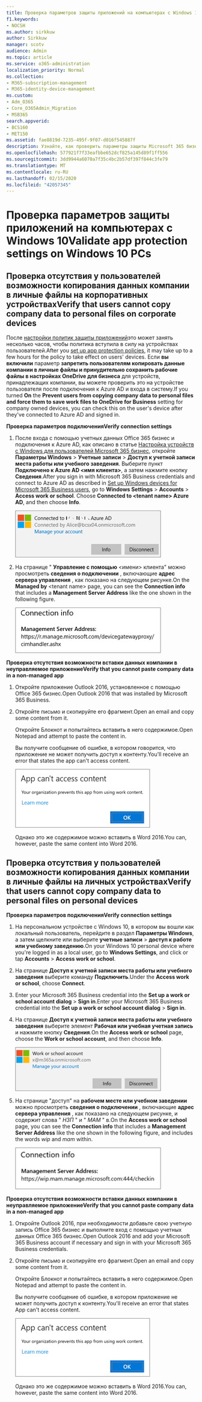 ```yaml
---
title: Проверка параметров защиты приложений на компьютерах с Windows 10
f1.keywords:
- NOCSH
ms.author: sirkkuw
author: Sirkkuw
manager: scotv
audience: Admin
ms.topic: article
ms.service: o365-administration
localization_priority: Normal
ms.collection:
- M365-subscription-management
- M365-identity-device-management
ms.custom:
- Adm_O365
- Core_O365Admin_Migration
- MSB365
search.appverid:
- BCS160
- MET150
ms.assetid: fae8819d-7235-495f-9f07-d016f545887f
description: Узнайте, как проверить параметры защиты Microsoft 365 бизнес-приложений на устройствах с Windows 10.
ms.openlocfilehash: 577921f7f33eafbbe652dcf825a145d89f1ff556
ms.sourcegitcommit: 3dd9944a6070a7f35c4bc2b57df397f844c3fe79
ms.translationtype: MT
ms.contentlocale: ru-RU
ms.lasthandoff: 02/15/2020
ms.locfileid: "42057345"
---
```

# <a name="validate-app-protection-settings-on-windows-10-pcs"></a><span data-ttu-id="c121d-103">Проверка параметров защиты приложений на компьютерах с Windows 10</span><span class="sxs-lookup"><span data-stu-id="c121d-103">Validate app protection settings on Windows 10 PCs</span></span>

## <a name="verify-that-users-cannot-copy-company-data-to-personal-files-on-corporate-devices"></a><span data-ttu-id="c121d-104">Проверка отсутствия у пользователей возможности копирования данных компании в личные файлы на корпоративных устройствах</span><span class="sxs-lookup"><span data-stu-id="c121d-104">Verify that users cannot copy company data to personal files on corporate devices</span></span>

<span data-ttu-id="c121d-105">После [настройки политик защиты приложений](protection-settings-for-windows-10-devices.md)это может занять несколько часов, чтобы политика вступила в силу на устройствах пользователей.</span><span class="sxs-lookup"><span data-stu-id="c121d-105">After you [set up app protection policies](protection-settings-for-windows-10-devices.md), it may take up to a few hours for the policy to take effect on users' devices.</span></span> <span data-ttu-id="c121d-106">Если **вы включили** параметр **запретить пользователям копировать данные компании в личные файлы и принудительно сохранить рабочие файлы в настройках OneDrive для бизнеса** для устройств, принадлежащих компании, вы можете проверить это на устройстве пользователя после подключения к Azure AD и входа в систему.</span><span class="sxs-lookup"><span data-stu-id="c121d-106">If you turned **On** the **Prevent users from copying company data to personal files and force them to save work files to OneDrive for Business** setting for company owned devices, you can check this on the user's device after they've connected to Azure AD and signed in.</span></span> 
  
 <span data-ttu-id="c121d-107">**Проверка параметров подключения**</span><span class="sxs-lookup"><span data-stu-id="c121d-107">**Verify connection settings**</span></span>
  
1. <span data-ttu-id="c121d-p102">После входа с помощью учетных данных Office 365 бизнес и подключения к Azure AD, как описано в статье [Настройка устройств с Windows для пользователей Microsoft 365 бизнес](set-up-windows-devices.md), откройте **Параметры Windows** \> **Учетные записи** \> **Доступ к учетной записи места работы или учебного заведения**. Выберите пункт **Подключено к Azure AD \<имя клиента\>**, а затем нажмите кнопку **Сведения**.</span><span class="sxs-lookup"><span data-stu-id="c121d-p102">After you sign in with Microsoft 365 Business credentials and connect to Azure AD as described in [Set up Windows devices for Microsoft 365 Business users](set-up-windows-devices.md), go to **Windows Settings** \> **Accounts** \> **Access work or school**. Choose **Connected to \<tenant name\> Azure AD**, and then choose **Info**.</span></span>
    
    ![Click or tap Info on the Connected to Azure AD dialog.](../media/a36ede2b-d1a0-4d4e-8ea7-af39b4b63890.png)
  
2. <span data-ttu-id="c121d-111">На странице " **Управление с помощью** \<имени\> клиента" можно просмотреть **сведения о подключении** , включающие **адрес сервера управления** , как показано на следующем рисунке.</span><span class="sxs-lookup"><span data-stu-id="c121d-111">On the **Managed by** \<tenant name\> page, you can see the **Connection info** that includes a **Management Server Address** like the one shown in the following figure.</span></span> 
    
    ![Managed by page shows connection info of the device manager URL.](../media/47515a8e-2d0c-4bea-99f0-6b2545b88a11.png)
  
 <span data-ttu-id="c121d-113">**Проверка отсутствия возможности вставки данных компании в неуправляемое приложение**</span><span class="sxs-lookup"><span data-stu-id="c121d-113">**Verify that you cannot paste company data in a non-managed app**</span></span>
  
1. <span data-ttu-id="c121d-114">Откройте приложение Outlook 2016, установленное с помощью Office 365 бизнес.</span><span class="sxs-lookup"><span data-stu-id="c121d-114">Open Outlook 2016 that was installed by Microsoft 365 Business.</span></span>
    
2. <span data-ttu-id="c121d-115">Откройте письмо и скопируйте его фрагмент.</span><span class="sxs-lookup"><span data-stu-id="c121d-115">Open an email and copy some content from it.</span></span>
    
    <span data-ttu-id="c121d-116">Откройте Блокнот и попытайтесь вставить в него содержимое.</span><span class="sxs-lookup"><span data-stu-id="c121d-116">Open Notepad and attempt to paste the content in.</span></span>
    
    <span data-ttu-id="c121d-117">Вы получите сообщение об ошибке, в котором говорится, что приложение не может получить доступ к контенту.</span><span class="sxs-lookup"><span data-stu-id="c121d-117">You'll receive an error that states the app can't access content.</span></span>
    
    ![A dialog that states app can't access content when you paste into an unmanaged app.](../media/5e82b154-cf2f-43c8-ae80-b45d8ad80e56.png)
  
    <span data-ttu-id="c121d-119">Однако это же содержимое можно вставить в Word 2016.</span><span class="sxs-lookup"><span data-stu-id="c121d-119">You can, however, paste the same content into Word 2016.</span></span>
    
## <a name="verify-that-users-cannot-copy-company-data-to-personal-files-on-personal-devices"></a><span data-ttu-id="c121d-120">Проверка отсутствия у пользователей возможности копирования данных компании в личные файлы на личных устройствах</span><span class="sxs-lookup"><span data-stu-id="c121d-120">Verify that users cannot copy company data to personal files on personal devices</span></span>

 <span data-ttu-id="c121d-121">**Проверка параметров подключения**</span><span class="sxs-lookup"><span data-stu-id="c121d-121">**Verify connection settings**</span></span>
  
1. <span data-ttu-id="c121d-122">На персональном устройстве с Windows 10, в котором вы вошли как локальный пользователь, перейдите в раздел **Параметры Windows**, а затем щелкните или выберите **учетные записи** \> **доступ к работе или учебному заведению**.</span><span class="sxs-lookup"><span data-stu-id="c121d-122">On your Windows 10 personal device where you're logged in as a local user, go to **Windows Settings**, and click or tap **Accounts** \> **Access work or school**.</span></span>
    
2. <span data-ttu-id="c121d-123">На странице **Доступ к учетной записи места работы или учебного заведения** выберите команду **Подключить**.</span><span class="sxs-lookup"><span data-stu-id="c121d-123">Under the **Access work or school**, choose **Connect**.</span></span>
    
3. <span data-ttu-id="c121d-124">Enter your Microsoft 365 Business credential into the **Set up a work or school account dialog** \> **Sign in**.</span><span class="sxs-lookup"><span data-stu-id="c121d-124">Enter your Microsoft 365 Business credential into the **Set up a work or school account dialog** \> **Sign in**.</span></span>
    
4. <span data-ttu-id="c121d-125">На странице **Доступ к учетной записи места работы или учебного заведения** выберите элемент **Рабочая или учебная учетная запись** и нажмите кнопку **Сведения**.</span><span class="sxs-lookup"><span data-stu-id="c121d-125">On the **Access work or school** page, choose the **Work or school account**, and then choose **Info**.</span></span>
    
    ![Щелкните или нажмите кнопку Сведения в диалоговом окне Рабочая или учебная учетная запись.](../media/63bd8b32-cb32-4afa-8ce0-6070ac403abc.png)
  
5. <span data-ttu-id="c121d-127">На странице "доступ" на **рабочем месте или учебном заведении** можно просмотреть **сведения о подключении** , включающие **адрес сервера управления** , как показано на следующем рисунке, и содержит слова " *НЗП* " и " *MAM* " в.</span><span class="sxs-lookup"><span data-stu-id="c121d-127">On the **Access work or school** page, you can see the **Connection info** that includes a **Management Server Address** like the one shown in the following figure, and includes the words  *wip*  and  *mam*  within.</span></span> 
    
    ![Managed by page shows connection info URL that includes the words mam and wpi.](../media/abd4eaf4-44fa-4538-a3e8-1e0d331dfe1e.png)
  
 <span data-ttu-id="c121d-129">**Проверка отсутствия возможности вставки данных компании в неуправляемое приложение**</span><span class="sxs-lookup"><span data-stu-id="c121d-129">**Verify that you cannot paste company data in a non-managed app**</span></span>
  
1. <span data-ttu-id="c121d-130">Откройте Outlook 2016, при необходимости добавьте свою учетную запись Office 365 бизнес и выполните вход с помощью учетных данных Office 365 бизнес.</span><span class="sxs-lookup"><span data-stu-id="c121d-130">Open Outlook 2016 and add your Microsoft 365 Business account if necessary and sign in with your Microsoft 365 Business credentials.</span></span>
    
2. <span data-ttu-id="c121d-131">Откройте письмо и скопируйте его фрагмент.</span><span class="sxs-lookup"><span data-stu-id="c121d-131">Open an email and copy some content from it.</span></span>
    
    <span data-ttu-id="c121d-132">Откройте Блокнот и попытайтесь вставить в него содержимое.</span><span class="sxs-lookup"><span data-stu-id="c121d-132">Open Notepad and attempt to paste the content in.</span></span>
    
    <span data-ttu-id="c121d-133">Вы получите сообщение об ошибке, в котором приложение не может получить доступ к контенту.</span><span class="sxs-lookup"><span data-stu-id="c121d-133">You'll receive an error that states App can't access content.</span></span>
    
    ![A dialog that states app can't access content when you paste into an unmanaged app.](../media/5e82b154-cf2f-43c8-ae80-b45d8ad80e56.png)
  
    <span data-ttu-id="c121d-135">Однако это же содержимое можно вставить в Word 2016.</span><span class="sxs-lookup"><span data-stu-id="c121d-135">You can, however, paste the same content into Word 2016.</span></span>
    

